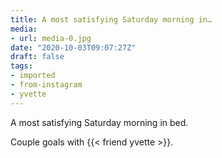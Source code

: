 ```yaml
---
title: A most satisfying Saturday morning in…
media:
- url: media-0.jpg
date: "2020-10-03T09:07:27Z"
draft: false
tags:
- imported
- from-instagram
- yvette
---
```

A most satisfying Saturday morning in bed.

Couple goals with {{< friend yvette >}}.
